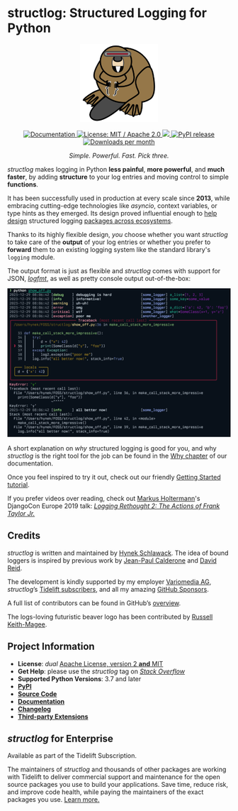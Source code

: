 # structlog: Structured Logging for Python

<p align="center">
   <a href="https://www.structlog.org/">
      <img src="docs/_static/structlog_logo_transparent.png" width="35%" alt="structlog" />
   </a>
</p>

<p align="center">
   <a href="https://www.structlog.org/en/stable/?badge=stable">
       <img src="https://img.shields.io/badge/Docs-Read%20The%20Docs-black" alt="Documentation" />
   </a>
   <a href="https://github.com/hynek/structlog/blob/main/LICENSE">
      <img src="https://img.shields.io/badge/license-MIT%2FApache--2.0-C06524" alt="License: MIT / Apache 2.0" />
   </a>
   <a href="https://bestpractices.coreinfrastructure.org/projects/6560">
    <img src="https://bestpractices.coreinfrastructure.org/projects/6560/badge">
    </a>
   <a href="https://pypi.org/project/structlog/">
      <img src="https://img.shields.io/pypi/v/structlog" alt="PyPI release" />
   </a>
   <a href="https://pepy.tech/project/structlog">
      <img src="https://static.pepy.tech/personalized-badge/structlog?period=month&units=international_system&left_color=grey&right_color=blue&left_text=Downloads%20/%20Month" alt="Downloads per month" />
   </a>
</p>

<p align="center"><em>Simple. Powerful. Fast. Pick three.</em></p>

<!-- begin-short -->

*structlog* makes logging in Python **less painful**, **more powerful**, and **much faster**, by adding **structure** to your log entries and moving control to simple **functions**.

It has been successfully used in production at every scale since **2013**, while embracing cutting-edge technologies like *asyncio*, context variables, or type hints as they emerged. Its design proved influential enough to [help design](https://twitter.com/sirupsen/status/638330548361019392) structured logging [packages across ecosystems](https://github.com/sirupsen/logrus).

Thanks to its highly flexible design, *you* choose whether you want *structlog* to take care of the **output** of your log entries or whether you prefer to **forward** them to an existing logging system like the standard library's `logging` module.

The output format is just as flexible and *structlog* comes with support for JSON, [*logfmt*](https://brandur.org/logfmt), as well as pretty console output out-of-the-box:

![image](https://github.com/hynek/structlog/blob/main/docs/_static/console_renderer.png?raw=true)

<!-- end-short -->

A short explanation on *why* structured logging is good for you, and why *structlog* is the right tool for the job can be found in the [Why chapter](https://www.structlog.org/en/stable/why.html) of our documentation.

Once you feel inspired to try it out, check out our friendly [Getting Started tutorial](https://www.structlog.org/en/stable/getting-started.html).

If you prefer videos over reading, check out [Markus Holtermann](https://twitter.com/m_holtermann)'s DjangoCon Europe 2019 talk: [*Logging Rethought 2: The Actions of Frank Taylor Jr.*](https://www.youtube.com/watch?v=Y5eyEgyHLLo)


## Credits

*structlog* is written and maintained by [Hynek Schlawack](https://hynek.me/).
The idea of bound loggers is inspired by previous work by [Jean-Paul Calderone](https://github.com/exarkun) and [David Reid](https://github.com/dreid).

The development is kindly supported by my employer [Variomedia AG](https://www.variomedia.de/), *structlog*’s [Tidelift subscribers](https://tidelift.com/subscription/pkg/pypi-structlog), and all my amazing [GitHub Sponsors](https://github.com/sponsors/hynek).

A full list of contributors can be found in GitHub’s [overview](https://github.com/hynek/structlog/graphs/contributors).

The logs-loving futuristic beaver logo has been contributed by [Russell Keith-Magee](https://github.com/freakboy3742).


<!-- begin-meta -->

## Project Information

- **License**: *dual* [Apache License, version 2 **and** MIT](https://www.structlog.org/en/latest/license.html)
- **Get Help**: please use the *structlog* tag on [*Stack Overflow*](https://stackoverflow.com/questions/tagged/structlog)
- **Supported Python Versions**: 3.7 and later
- [**PyPI**](https://pypi.org/project/structlog/)
- [**Source Code**](https://github.com/hynek/structlog)
- [**Documentation**](https://www.structlog.org/)
- [**Changelog**](https://www.structlog.org/en/stable/changelog.html)
- [**Third-party Extensions**](https://github.com/hynek/structlog/wiki/Third-party-Extensions)


## *structlog* for Enterprise

Available as part of the Tidelift Subscription.

The maintainers of *structlog* and thousands of other packages are working with Tidelift to deliver commercial support and maintenance for the open source packages you use to build your applications. Save time, reduce risk, and improve code health, while paying the maintainers of the exact packages you use. [Learn more.](https://tidelift.com/subscription/pkg/pypi-structlog?utm_source=pypi-structlog&utm_medium=referral&utm_campaign=readme)
